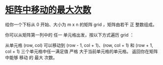 # [矩阵中移动的最大次数](https://leetcode.cn/problems/maximum-number-of-moves-in-a-grid/description/?envType=daily-question&envId=2024-03-16)

给你一个下标从 0 开始、大小为 m x n 的矩阵 grid ，矩阵由若干 正 整数组成。

你可以从矩阵第一列中的 任一 单元格出发，按以下方式遍历 grid ：

从单元格 (row, col) 可以移动到 (row - 1, col + 1)、(row, col + 1) 和 (row + 1, col + 1) 三个单元格中任一满足值 严格 大于当前单元格的单元格。
返回你在矩阵中能够 移动 的 最大 次数。